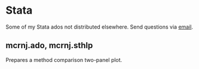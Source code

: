 # Stata
Some of my Stata ados not distributed elsewhere. Send questions via [email](mailto:rnjones@brown.edu).

## mcrnj.ado, mcrnj.sthlp
Prepares a method comparison two-panel plot.

<blockquote class="imgur-embed-pub" lang="en" data-id="a/PyKPoie" data-context="false" ><a href="//imgur.com/a/PyKPoie"></a></blockquote><script async src="//s.imgur.com/min/embed.js" charset="utf-8"></script>
